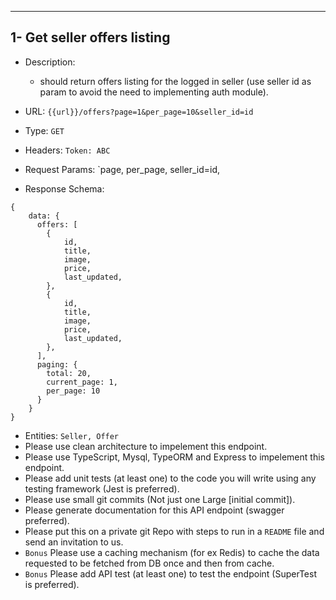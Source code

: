 ---------
1- Get seller offers listing
---------
- Description:
    - should return offers listing for the logged in seller (use seller id as param to avoid the need to implementing auth module).

- URL: `{{url}}/offers?page=1&per_page=10&seller_id=id`
- Type: `GET`
- Headers: `Token: ABC`
- Request Params: `page, per_page, seller_id=id, 
- Response Schema:
```
{
    data: {
      offers: [
        {
            id,
            title,
            image,
            price,
            last_updated,
        },
        {
            id,
            title,
            image,
            price,
            last_updated,
        },
      ],
      paging: {
        total: 20,
        current_page: 1,
        per_page: 10
      }
    }
}
```
- Entities: `Seller, Offer`
- Please use clean architecture to impelement this endpoint.
- Please use TypeScript, Mysql, TypeORM and Express to impelement this endpoint.
- Please add unit tests (at least one) to the code you will write using any testing framework (Jest is preferred).
- Please use small git commits (Not just one Large [initial commit]).
- Please generate documentation for this API endpoint (swagger preferred).
- Please put this on a private git Repo with steps to run in a `README` file and send an invitation to us.
- `Bonus` Please use a caching mechanism (for ex Redis) to cache the data requested to be fetched from DB once and then from cache.
- `Bonus` Please add API test (at least one) to test the endpoint (SuperTest is preferred).
